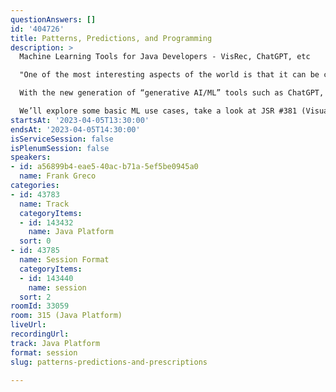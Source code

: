 ```yaml
---
questionAnswers: []
id: '404726'
title: Patterns, Predictions, and Programming
description: > 
  Machine Learning Tools for Java Developers - VisRec, ChatGPT, etc

  "One of the most interesting aspects of the world is that it can be considered to be made up of patterns" - Norbert Wiener (1940s).   We are entering a new and long-tail phase of software development with Machine Learning (ML). ML, a subset of AI, is the ability of a machine to produce accurate results for a particular problem without any explicit programming. These predictive results are derived from recognizing patterns in large data sets. We are effectively giving machines the ability to gain experience.  

  With the new generation of “generative AI/ML” tools such as ChatGPT, DALL-E, Bard, Stable Diffusion, et al., this megatrend affects our applications, software tools, data structures, systems architecture, new hardware approaches, business processes, organizational interactions, enterprise strategies, government behavior, geopolitical strengths, ethics, data privacy, etc. In essence, ML is an inflection point for computing, enterprises, countries, humanity, and civilization. 

  We’ll explore some basic ML use cases, take a look at JSR #381 (Visual Recognition for Java), dive into the ChatGPT API, show some demos, and then discuss what all this means for Java developers.
startsAt: '2023-04-05T13:30:00'
endsAt: '2023-04-05T14:30:00'
isServiceSession: false
isPlenumSession: false
speakers:
- id: a56899b4-eae5-40ac-b71a-5ef5be0945a0
  name: Frank Greco
categories:
- id: 43783
  name: Track
  categoryItems:
  - id: 143432
    name: Java Platform
  sort: 0
- id: 43785
  name: Session Format
  categoryItems:
  - id: 143440
    name: session
  sort: 2
roomId: 33059
room: 315 (Java Platform)
liveUrl: 
recordingUrl: 
track: Java Platform
format: session
slug: patterns-predictions-and-prescriptions

---
```

